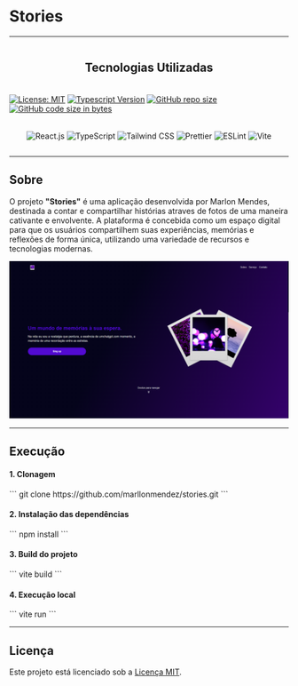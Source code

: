 # Stories


---
<div style="display: flex; flex-direction: column; align-items: center; align-content: center; justify-content: center; gap: 0.25rem;">

## Tecnologias Utilizadas

[![License: MIT](https://img.shields.io/badge/License-MIT-520AD1)](https://opensource.org/licenses/MIT)
[![Typescript Version](https://img.shields.io/badge/Typescript-5%2B-520AD1)](https://www.typescriptlang.org/)
[![GitHub repo size](https://img.shields.io/github/repo-size/marllonmendez/stories?color=520AD1)]()
[![GitHub code size in bytes](https://img.shields.io/github/languages/code-size/marllonmendez/stories?color=520AD1)]()


![React.js](https://img.shields.io/badge/React-520AD1?style=for-the-badge&logo=react&logoColor=white)
![TypeScript](https://img.shields.io/badge/TypeScript-520AD1?style=for-the-badge&logo=typescript&logoColor=white)
![Tailwind CSS](https://img.shields.io/badge/Tailwind_CSS-520AD1?style=for-the-badge&logo=tailwind-css&logoColor=white)
![Prettier](https://img.shields.io/badge/prettier-520AD1?style=for-the-badge&logo=prettier&logoColor=white)
![ESLint](https://img.shields.io/badge/eslint-520AD1?style=for-the-badge&logo=eslint&logoColor=white)
![Vite](https://img.shields.io/badge/Vite-520AD1?style=for-the-badge&logo=vite&logoColor=white)

</div>

---


## Sobre
O projeto **"Stories"** é uma aplicação desenvolvida por Marlon Mendes, destinada a contar e compartilhar histórias atraves de fotos de uma maneira cativante e envolvente. A plataforma é concebida como um espaço digital para que os usuários compartilhem suas experiências, memórias e reflexões de forma única, utilizando uma variedade de recursos e tecnologias modernas.

![Page](Image/page.png)

--- 

## Execução

<h4>1. Clonagem</h4>
```
git clone https://github.com/marllonmendez/stories.git
```
<h4>2. Instalação das dependências</h4>
```
npm install
```
<h4>3. Build do projeto</h4>
```
vite build
```
<h4>4. Execução local</h4>
```
vite run
```

---

## Licença

Este projeto está licenciado sob a [Licença MIT](LICENSE).
